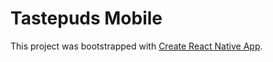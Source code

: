 # Tastepuds Mobile

This project was bootstrapped with [Create React Native App](https://github.com/react-community/create-react-native-app).

